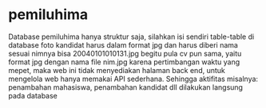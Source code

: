 # pemiluhima
Database pemiluhima hanya struktur saja, silahkan isi sendiri table-table di database
foto kandidat harus dalam format jpg dan harus diberi nama sesuai nimnya bisa 20040101010131.jpg
begitu pula cv pun sama, yaitu format jpg dengan nama file nim.jpg
karena pertimbangan waktu yang mepet, maka web ini tidak menyediakan halaman back end, untuk mengelola web hanya memakai API sederhana. Sehingga aktifitas misalnya:
  penambahan mahasiswa, penambahan kandidat dll dilakukan langsung pada database
